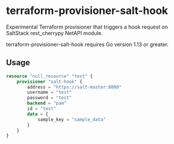 # terraform-provisioner-salt-hook

Experimental Terraform provisioner that triggers a hook request on SaltStack rest_cherrypy NetAPI module.

terraform-provisioner-salt-hook requires Go version 1.13 or greater.

## Usage

```terraform
resource "null_resource" "test" {
    provisioner "salt-hook" {
        address = "https://salt-master:8000"
        username = "test"
        password = "test"
        backend = "pam"
        id = "test"
        data = {
            sample_key = "sample_data"
        }
    }
}
```
